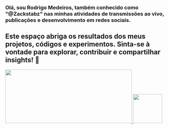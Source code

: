 ### Olá, sou Rodrigo Medeiros, também conhecido como "@Zackstabz" nas minhas atividades de transmissões ao vivo, publicações e desenvolvimento em redes sociais. 
## Este espaço abriga os resultados dos meus projetos, códigos e experimentos. Sinta-se à vontade para explorar, contribuir e compartilhar insights! 👋

<div>
    <a href="https://github.com/zackstabz">
    <img height="170cm" src="https://github-readme-stats.vercel.app/api?username=zackstabz&show_icons=true&rank_=true&theme=tokyonight"width="400"/>
    <img height="92cm" src="https://github-readme-stats.vercel.app/api/top-langs/?username=zackstabz&layout=compact"/>
</div>



